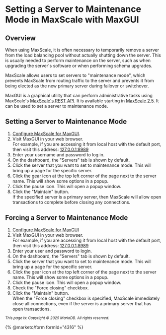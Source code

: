 # Setting a Server to Maintenance Mode in MaxScale with MaxGUI

## Overview

When using MaxScale, it is often necessary to temporarily remove a server from the load balancing pool without actually shutting down the server. This is usually needed to perform maintenance on the server, such as when upgrading the server's software or when performing schema upgrades.

MaxScale allows users to set servers to "maintenance mode", which prevents MaxScale from routing traffic to the server and prevents it from being elected as the new primary server during failover or switchover.

MaxGUI is a graphical utility that can perform administrative tasks using MaxScale's [MaxScale's REST API](../administrative-tools-for-mariadb-maxscale-maxctrl/operating-maxscale-with-maxctrl/). It is available starting in [MaxScale 2.5](../../maxscale-versions/mariadb-maxscale-25/). It can be used to set a server to maintenance mode.

## Setting a Server to Maintenance Mode

1. [Configure MaxScale for MaxGUI](configuring-maxscale-for-maxgui.md).
2. Visit MaxGUI in your web browser.\
   For example, if you are accessing it from local host with the default port, then visit this address: [127.0.0.1:8989](https://127.0.0.1:8989)
3. Enter your username and password to log in.
4. On the dashboard, the "Servers" tab is shown by default.
5. Click the server that you want to set to maintenance mode. This will bring up a page for the specific server.
6. Click the gear icon at the top left corner of the page next to the server name. This will show some options in a popup.
7. Click the pause icon. This will open a popup window.
8. Click the "Maintain" button.\
   If the specified server is a primary server, then MaxScale will allow open transactions to complete before closing any connections.

## Forcing a Server to Maintenance Mode

1. [Configure MaxScale for MaxGUI](configuring-maxscale-for-maxgui.md)
2. Visit MaxGUI in your web browser.\
   For example, if you are accessing it from local host with the default port, then visit this address: [127.0.0.1:8989](https://127.0.0.1:8989)
3. Enter your user and password to login.
4. On the dashboard, the "Servers" tab is shown by default.
5. Click the server that you want to set to maintenance mode. This will bring up a page for the specific server.
6. Click the gear icon at the top left corner of the page next to the server name. This will show some options in a popup.
7. Click the pause icon. This will open a popup window.
8. Check the "Force closing" checkbox.
9. Click the "Maintain" button.\
   When the "Force closing" checkbox is specified, MaxScale immediately close all connections, even if the server is a primary server that has open transactions.

<sub>_This page is: Copyright © 2025 MariaDB. All rights reserved._</sub>

{% @marketo/form formId="4316" %}
